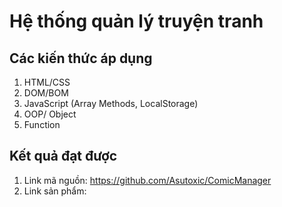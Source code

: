 # Hệ thống quản lý truyện tranh
## Các kiến thức áp dụng
1. HTML/CSS
2. DOM/BOM
3. JavaScript (Array Methods, LocalStorage)
4. OOP/ Object
5. Function

## Kết quả đạt được
1. Link mã nguồn: https://github.com/Asutoxic/ComicManager
2. Link sản phẩm: 